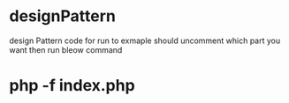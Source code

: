 # designPattern
design Pattern code
for run to exmaple should uncomment which part you want then run bleow command    
# php -f index.php
